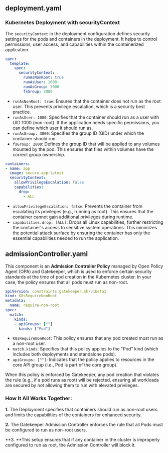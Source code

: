 ## deployment.yaml

### Kubernetes Deployment with securityContext
The ```securityContext``` in the deployment configuration defines security settings for the pods and containers in the deployment. It helps to control permissions, user access, and capabilities within the containerized application.

```yaml
spec:
  template:
    spec:
      securityContext:
        runAsNonRoot: true
        runAsUser: 1000
        runAsGroup: 3000
        fsGroup: 2000
```

- ```runAsNonRoot: true```: Ensures that the container does not run as the root user. This prevents privilege escalation, which is a security best practice.
- ```runAsUser: 1000```: Specifies that the container should run as a user with UID 1000 (non-root). If the application needs specific permissions, you can define which user it should run as.
- ```runAsGroup: 3000```: Specifies the group ID (GID) under which the container should run.
- ```fsGroup: 2000```: Defines the group ID that will be applied to any volumes mounted by the pod. This ensures that files within volumes have the correct group ownership.

```yaml
containers:
- name: app
  image: secure-app:latest
  securityContext:
    allowPrivilegeEscalation: false
    capabilities:
      drop:
        - ALL
```

- ```allowPrivilegeEscalation: false```: Prevents the container from escalating its privileges (e.g., running as root). This ensures that the container cannot gain additional privileges during runtime.
- ```capabilities.drop: [ALL]```: Drops all Linux capabilities, further restricting the container's access to sensitive system operations. This minimizes the potential attack surface by ensuring the container has only the essential capabilities needed to run the application.


## admissionController.yaml

This component is an **Admission Controller Policy** managed by Open Policy Agent (OPA) and Gatekeeper, which is used to enforce certain security standards at the time of pod creation in the Kubernetes cluster. In your case, the policy ensures that all pods must run as non-root.

```yaml
apiVersion: constraints.gatekeeper.sh/v1beta1
kind: K8sRequireNonRoot
metadata:
  name: require-non-root
spec:
  match:
    kinds:
    - apiGroups: [""]
      kinds: ["Pod"]
```

- ```K8sRequireNonRoot```: This policy ensures that any pod created must run as a non-root user.
- ```match.kinds```: Specifies that this policy applies to the "Pod" kind (which includes both deployments and standalone pods).
- ```apiGroups: [""]```: Indicates that the policy applies to resources in the core API group (i.e., Pod is part of the core group).

When this policy is enforced by Gatekeeper, any pod creation that violates the rule (e.g., if a pod runs as root) will be rejected, ensuring all workloads are secured by not allowing them to run with elevated privileges.

### How It All Works Together:
**1.** The Deployment specifies that containers should run as non-root users and limits the capabilities of the containers for enhanced security.

**2.** The Gatekeeper Admission Controller enforces the rule that all Pods must be configured to run as non-root users.

**3. **This setup ensures that if any container in the cluster is improperly configured to run as root, the Admission Controller will block it.

